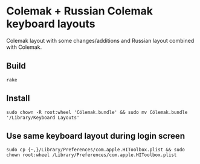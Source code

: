 # Colemak + Russian Colemak keyboard layouts

Colemak layout with some changes/additions and Russian layout combined with Colemak.

## Build

`rake`

## Install

`sudo chown -R root:wheel 'Cölemak.bundle' && sudo mv Cölemak.bundle '/Library/Keyboard Layouts'`

## Use same keyboard layout during login screen

```shell
sudo cp {~,}/Library/Preferences/com.apple.HIToolbox.plist && sudo chown root:wheel /Library/Preferences/com.apple.HIToolbox.plist
```

